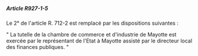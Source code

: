 ##### Article R927-1-5

Le 2° de l'article R. 712-2 est remplacé par les dispositions suivantes :

" La tutelle de la chambre de commerce et d'industrie de Mayotte est exercée par le représentant de l'Etat à Mayotte assisté par le directeur local des finances publiques. "

